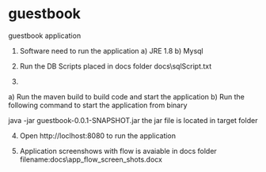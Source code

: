 # guestbook
guestbook application

1) Software need to run the application
 a) JRE 1.8
 b) Mysql
 
2) Run the DB Scripts placed in docs folder
docs\sqlScript.txt

3) 
a) Run the maven build to build code and start the application
b) Run the following command to start the application from binary

java -jar guestbook-0.0.1-SNAPSHOT.jar
the jar file is located in target folder

4) Open http://loclhost:8080 to run the application


5) Application screenshows with flow is avaiable in docs folder
filename:docs\app_flow_screen_shots.docx
